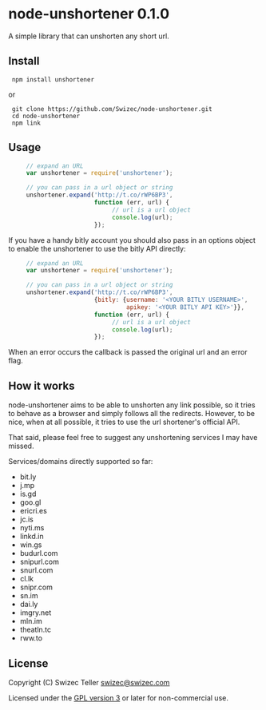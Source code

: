 
# node-unshortener 0.1.0

A simple library that can unshorten any short url.

## Install

     npm install unshortener

or

     git clone https://github.com/Swizec/node-unshortener.git
     cd node-unshortener
     npm link

## Usage

``` javascript
     // expand an URL
     var unshortener = require('unshortener');

     // you can pass in a url object or string
     unshortener.expand('http://t.co/rWP6BP3',
                        function (err, url) {
                             // url is a url object
                             console.log(url);
                        });
```

If you have a handy bitly account you should also pass in an options
object to enable the unshortener to use the bitly API directly:

``` javascript
     // expand an URL
     var unshortener = require('unshortener');

     // you can pass in a url object or string
     unshortener.expand('http://t.co/rWP6BP3',
                        {bitly: {username: '<YOUR BITLY USERNAME>',
                                 apikey: '<YOUR BITLY API KEY>'}},
                        function (err, url) {
                             // url is a url object
                             console.log(url);
                        });
```

When an error occurs the callback is passed the original url and an
error flag.

## How it works

node-unshortener aims to be able to unshorten any link possible, so it
tries to behave as a browser and simply follows all the
redirects. However, to be nice, when at all possible, it tries to use
the url shortener's official API.

That said, please feel free to suggest any unshortening services I may
have missed.

Services/domains directly supported so far:

  - bit.ly
  - j.mp
  - is.gd
  - goo.gl
  - ericri.es
  - jc.is
  - nyti.ms
  - linkd.in
  - win.gs
  - budurl.com
  - snipurl.com
  - snurl.com
  - cl.lk
  - snipr.com
  - sn.im
  - dai.ly
  - imgry.net
  - mln.im
  - theatln.tc
  - rww.to

## License

Copyright (C) Swizec Teller <swizec@swizec.com>

Licensed under the [GPL version 3](http://www.gnu.org/licenses) or
later for non-commercial use.
